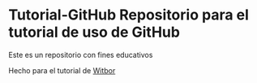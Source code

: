 # Tutorial-GitHub Repositorio para el tutorial de uso de GitHub

Este es un repositorio con fines educativos

Hecho para el tutorial de [Witbor](www.witbor.com)
